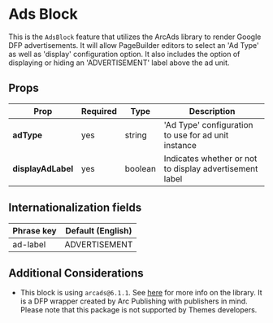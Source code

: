 # Ads Block

This is the `AdsBlock` feature that utilizes the ArcAds library to render Google DFP advertisements. It will allow PageBuilder editors to select an 'Ad Type' as well as 'display' configuration option. It also includes the option of displaying or hiding an 'ADVERTISEMENT' label above the ad unit.

## Props

| **Prop**           | **Required** | **Type** | **Description**                                         |
| ------------------ | ------------ | -------- | ------------------------------------------------------- |
| **adType**         | yes          | string   | 'Ad Type' configuration to use for ad unit instance     |
| **displayAdLabel** | yes          | boolean  | Indicates whether or not to display advertisement label |

## Internationalization fields

| Phrase key | Default (English) |
| ---------- | ----------------- |
| ad-label   | ADVERTISEMENT     |

## Additional Considerations

- This block is using `arcads@6.1.1`. See [here](https://github.com/washingtonpost/ArcAds) for more info on the library. It is a DFP wrapper created by Arc Publishing with publishers in mind. Please note that this package is not supported by Themes developers.
